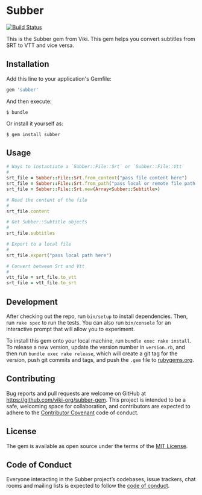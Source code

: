 # Subber

[![Build Status](https://travis-ci.org/viki-org/subber-gem.svg?branch=master)](https://travis-ci.org/viki-org/subber-gem)

This is the Subber gem from Viki. This gem helps you convert subtitles from SRT to VTT and vice versa.

## Installation

Add this line to your application's Gemfile:

```ruby
gem 'subber'
```

And then execute:

    $ bundle

Or install it yourself as:

    $ gem install subber

## Usage

```rb
# Ways to instantiate a `Subber::File::Srt` or `Subber::File::Vtt`
#
srt_file = Subber::File::Srt.from_content("pass file content here")
srt_file = Subber::File::Srt.from_path("pass local or remote file path here")
srt_file = Subber::File::Srt.new(Array<Subber::Subtitle>)

# Read the content of the file
#
srt_file.content

# Get Subber::Subtitle objects
#
srt_file.subtitles

# Export to a local file
#
srt_file.export("pass local path here")

# Convert between Srt and Vtt
#
vtt_file = srt_file.to_vtt
srt_file = vtt_file.to_srt
```

## Development

After checking out the repo, run `bin/setup` to install dependencies. Then, run `rake spec` to run the tests. You can also run `bin/console` for an interactive prompt that will allow you to experiment.

To install this gem onto your local machine, run `bundle exec rake install`. To release a new version, update the version number in `version.rb`, and then run `bundle exec rake release`, which will create a git tag for the version, push git commits and tags, and push the `.gem` file to [rubygems.org](https://rubygems.org).

## Contributing

Bug reports and pull requests are welcome on GitHub at https://github.com/viki-org/subber-gem. This project is intended to be a safe, welcoming space for collaboration, and contributors are expected to adhere to the [Contributor Covenant](http://contributor-covenant.org) code of conduct.

## License

The gem is available as open source under the terms of the [MIT License](https://opensource.org/licenses/MIT).

## Code of Conduct

Everyone interacting in the Subber project’s codebases, issue trackers, chat rooms and mailing lists is expected to follow the [code of conduct](https://github.com/viki-org/subber-gem/blob/master/CODE_OF_CONDUCT.md).
